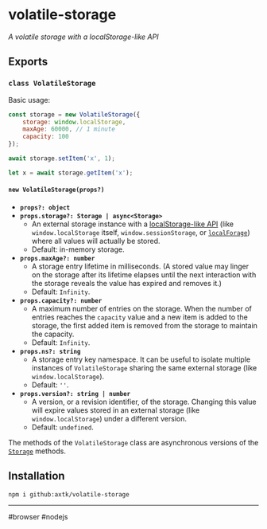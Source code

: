 # volatile-storage

*A volatile storage with a localStorage-like API*

## Exports

### `class VolatileStorage`

Basic usage:

```js
const storage = new VolatileStorage({
    storage: window.localStorage,
    maxAge: 60000, // 1 minute
    capacity: 100
});

await storage.setItem('x', 1);

let x = await storage.getItem('x');
```

#### `new VolatileStorage(props?)`

- **`props?: object`**
- **`props.storage?: Storage | async<Storage>`**
  - An external storage instance with a [localStorage-like API](https://developer.mozilla.org/en-US/docs/Web/API/Storage) (like `window.localStorage` itself, `window.sessionStorage`, or [`localForage`](https://github.com/localForage/localForage#readme)) where all values will actually be stored.
  - Default: in-memory storage.
- **`props.maxAge?: number`**
  - A storage entry lifetime in milliseconds. (A stored value may linger on the storage after its lifetime elapses until the next interaction with the storage reveals the value has expired and removes it.)
  - Default: `Infinity`.
- **`props.capacity?: number`**
  - A maximum number of entries on the storage. When the number of entries reaches the `capacity` value and a new item is added to the storage, the first added item is removed from the storage to maintain the capacity.
  - Default: `Infinity`.
- **`props.ns?: string`**
  - A storage entry key namespace. It can be useful to isolate multiple instances of `VolatileStorage` sharing the same external storage (like `window.localStorage`).
  - Default: `''`.
- **`props.version?: string | number`**
  - A version, or a revision identifier, of the storage. Changing this value will expire values stored in an external storage (like `window.localStorage`) under a different version.
  - Default: `undefined`.

The methods of the `VolatileStorage` class are asynchronous versions of the [`Storage`](https://developer.mozilla.org/en-US/docs/Web/API/Storage) methods.

## Installation

```
npm i github:axtk/volatile-storage
```

---

\#browser \#nodejs
